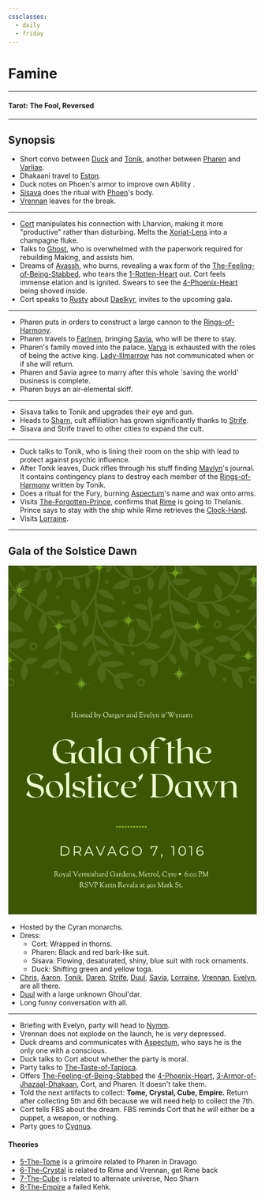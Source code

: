 ```yaml
---
cssclasses:
  - daily
  - friday
---
```

# Famine
***
#### Tarot: The Fool, Reversed
***
## Synopsis
- Short convo between [Duck](../../Characters/-Player/Duck.md) and [Tonik](../../Characters/Tonik.md), another between [Pharen](../../Characters/-Player/Pharen.md) and [Varliae](../../Characters/-Pharen-Family/Varliae.md).
- Dhakaani travel to [Eston](../../-Locations--Planes/Eston.md).
- Duck notes on Phoen's armor to improve own Ability <i class="ri-star-line"></i>.
- [Sisava](../../Characters/-Player/Sisava.md) does the ritual with [Phoen](../../Characters/Phoen.md)'s body.
- [Vrennan](../../Characters/Vrennan.md) leaves for the break.
***
- [Cort](../../Characters/-Player/Cort.md) manipulates his connection with Lharvion, making it more "productive" rather than disturbing. Melts the [Xoriat-Lens](../../-Items/Xoriat-Lens.md) into a champagne fluke.
- Talks to [Ghost](../../Characters/Ghost.md), who is overwhelmed with the paperwork required for rebuilding Making, and assists him.
- Dreams of [Avassh](../../Characters/Avassh.md), who burns, revealing a wax form of the [The-Feeling-of-Being-Stabbed](../../Characters/The-Feeling-of-Being-Stabbed.md), who tears the [1-Rotten-Heart](../../-Elements-of-the-Prophecy/1-Rotten-Heart.md) out. Cort feels immense elation and is ignited. Swears to see the [4-Phoenix-Heart](../../-Elements-of-the-Prophecy/4-Phoenix-Heart.md) being shoved inside.
- Cort speaks to [Rusty](../../Characters/Rusty.md) about [Daelkyr](../../-Groups/Daelkyr.md), invites to the upcoming gala.
***
- Pharen puts in orders to construct a large cannon to the [Rings-of-Harmony](../../-Groups/Rings-of-Harmony.md). 
- Pharen travels to [Farlnen](../../-Locations--Planes/Farlnen.md), bringing [Savia](../../Characters/-Pharen-Family/Savia.md), who will be there to stay.
- Pharen's family moved into the palace. [Varya](../../Characters/-Pharen-Family/Varya.md) is exhausted with the roles of being the active king. [Lady-Illmarrow](../../Characters/-Pharen-Family/Lady-Illmarrow.md) has not communicated when or if she will return.
- Pharen and Savia agree to marry after this whole 'saving the world' business is complete.
- Pharen buys an air-elemental skiff.
***
- Sisava talks to Tonik and upgrades their eye and gun.
- Heads to [Sharn](../../-Locations--Planes/Sharn.md), cult affiliation has grown significantly thanks to [Strife](../../Characters/Strife.md).
- Sisava and Strife travel to other cities to expand the cult.
***
- Duck talks to Tonik, who is lining their room on the ship with lead to protect against psychic influence.
- After Tonik leaves, Duck rifles through his stuff finding [Maylyn](../../Characters/Maylyn.md)'s journal. It contains contingency plans to destroy each member of the [Rings-of-Harmony](../../-Groups/Rings-of-Harmony.md) written by Tonik.
- Does a ritual for the Fury, burning [Aspectum](../../Characters/Aspectum.md)'s name and wax onto arms.
- Visits [The-Forgotten-Prince](../../Characters/The-Forgotten-Prince.md), confirms that [Rime](../../Characters/Rime.md) is going to Thelanis. Prince says to stay with the ship while Rime retrieves the [Clock-Hand](../../-Items/Clock-Hand.md).
- Visits [Lorraine](../../Characters/Lorraine.md).
***
## Gala of the Solstice Dawn

![summer-gala-invite](../../Characters/-images/summer-gala-invite.png)

- Hosted by the Cyran monarchs.
- Dress:
	- Cort: Wrapped in thorns.
	- Pharen: Black and red bark-like suit.
	- Sisava: Flowing, desaturated, shiny, blue suit with rock ornaments.
	- Duck: Shifting green and yellow toga.
- [Chris](../../../-Sacrosanct/Characters/Chris.md), [Aaron](../../../-Sacrosanct/Characters/Aaron.md), [Tonik](../../Characters/Tonik.md), [Daren](../../../-Sacrosanct/Characters/Daren.md), [Strife](../../Characters/Strife.md), [Duul](../../Characters/Duul.md), [Savia](../../Characters/-Pharen-Family/Savia.md), [Lorraine](../../Characters/Lorraine.md), [Vrennan](../../Characters/Vrennan.md), [Evelyn](../../../-Sacrosanct/Characters/Evelyn.md), are all there.
- [Duul](../../Characters/Duul.md) with a large unknown Ghoul'dar.
- Long funny conversation with all.
***
- Briefing with Evelyn, party will head to [Nymm](../../-Locations--Planes/Nymm.md).
- Vrennan does not explode on the launch, he is very depressed.
- Duck dreams and communicates with [Aspectum](../../Characters/Aspectum.md), who says he is the only one with a conscious.
- Duck talks to Cort about whether the party is moral.
- Party talks to [The-Taste-of-Tapioca](../../Characters/The-Taste-of-Tapioca.md).
- Offers [The-Feeling-of-Being-Stabbed](../../Characters/The-Feeling-of-Being-Stabbed.md) the [4-Phoenix-Heart](../../-Elements-of-the-Prophecy/4-Phoenix-Heart.md), [3-Armor-of-Jhazaal-Dhakaan](../../-Elements-of-the-Prophecy/3-Armor-of-Jhazaal-Dhakaan.md), Cort, and Pharen. It doesn't take them.
- Told the next artifacts to collect: **Tome, Crystal, Cube, Empire.** Return after collecting 5th and 6th because we will need help to collect the 7th.
- Cort tells FBS about the dream. FBS reminds Cort that he will either be a puppet, a weapon, or nothing.
- Party goes to [Cygnus](../../Characters/Cygnus.md).

#### Theories
* [5-The-Tome](../../-Elements-of-the-Prophecy/5-The-Tome.md) is a grimoire related to Pharen in Dravago
* [6-The-Crystal](../../-Elements-of-the-Prophecy/6-The-Crystal.md) is related to Rime and Vrennan, get Rime back
* [7-The-Cube](../../-Elements-of-the-Prophecy/7-The-Cube.md) is related to alternate universe, Neo Sharn
* [8-The-Empire](../../-Elements-of-the-Prophecy/8-The-Empire.md) a failed Kehk.